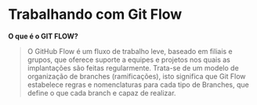 # Trabalhando com Git Flow

**O que é o GIT FLOW?**
> O GitHub Flow é um fluxo de trabalho leve, baseado em filiais e grupos, que oferece suporte a equipes e projetos nos quais as implantações são feitas regularmente. 
> Trata-se de um modelo de organização de branches (ramificações), isto significa que Git Flow estabelece regras e nomenclaturas para cada tipo de Branches, que define o que cada branch e capaz de realizar.
